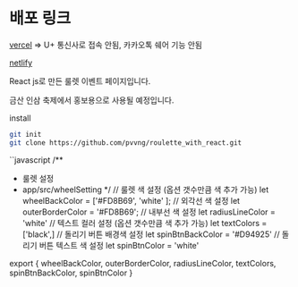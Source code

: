 # 배포 링크

[vercel](https://roulette-with-react.vercel.app/) => U+ 통신사로 접속 안됨, 카카오톡 쉐어 기능 안됨

[netlify](https://geumsan-ginseng42.netlify.app/)

React js로 만든 룰렛 이벤트 페이지입니다.


금산 인삼 축제에서 홍보용으로 사용될 예정입니다.

install
``` bash
git init
git clone https://github.com/pvvng/roulette_with_react.git
```

``javascript
/**
* 룰렛 설정
* app/src/wheelSetting
*/
// 룰렛 색 설정 (옵션 갯수만큼 색 추가 가능)
let wheelBackColor = ['#FD8B69', 'white' ];
// 외각선 색 설정
let outerBorderColor = '#FD8B69';
// 내부선 색 설정
let radiusLineColor = 'white'
// 텍스트 컬러 설정 (옵션 갯수만큼 색 추가 가능)
let textColors = ['black',]
// 돌리기 버튼 배경색 설정
let spinBtnBackColor = '#D94925'
// 돌리기 버튼 텍스트 색 설정
let spinBtnColor = 'white'

export { wheelBackColor, outerBorderColor, radiusLineColor, textColors, spinBtnBackColor, spinBtnColor }
```


